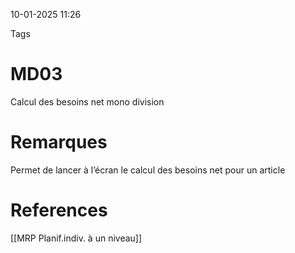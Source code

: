 10-01-2025 11:26

Tags 

# MD03

Calcul des besoins net mono division
# Remarques

Permet de lancer à l’écran le calcul des besoins net pour un article
# References
[[MRP Planif.indiv. à un niveau]]
